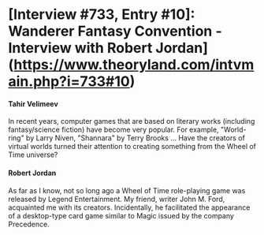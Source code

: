# [Interview #733, Entry #10]: Wanderer Fantasy Convention - Interview with Robert Jordan](https://www.theoryland.com/intvmain.php?i=733#10)

#### Tahir Velimeev

In recent years, computer games that are based on literary works (including fantasy/science fiction) have become very popular. For example, "World-ring" by Larry Niven, "Shannara" by Terry Brooks ... Have the creators of virtual worlds turned their attention to creating something from the Wheel of Time universe?

#### Robert Jordan

As far as I know, not so long ago a Wheel of Time role-playing game was released by Legend Entertainment. My friend, writer John M. Ford, acquainted me with its creators. Incidentally, he facilitated the appearance of a desktop-type card game similar to Magic issued by the company Precedence.

